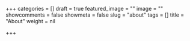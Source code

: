 +++
categories = []
draft = true
featured_image = ""
image = ""
showcomments = false
showmeta = false
slug = "about"
tags = []
title = "About"
weight = nil

+++
